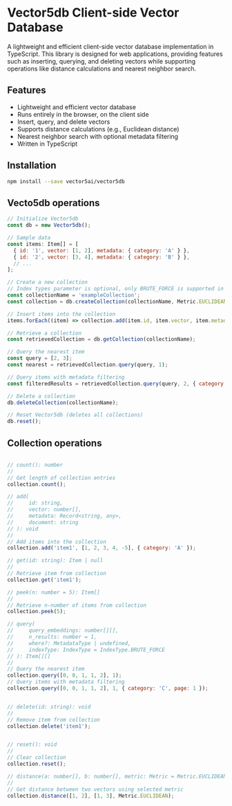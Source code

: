 # Vector5db Client-side Vector Database

A lightweight and efficient client-side vector database implementation in TypeScript. This library is designed for web applications, providing features such as inserting, querying, and deleting vectors while supporting operations like distance calculations and nearest neighbor search.

## Features

- Lightweight and efficient vector database
- Runs entirely in the browser, on the client side
- Insert, query, and delete vectors
- Supports distance calculations (e.g., Euclidean distance)
- Nearest neighbor search with optional metadata filtering
- Written in TypeScript

## Installation

```bash
npm install --save vector5ai/vector5db
```

## Vecto5db operations

```javascript
// Initialize Vector5db
const db = new Vector5db();

// Sample data
const items: Item[] = [
  { id: '1', vector: [1, 2], metadata: { category: 'A' } },
  { id: '2', vector: [3, 4], metadata: { category: 'B' } },
  // ...
];

// Create a new collection
// Index types parameter is optional, only BRUTE_FORCE is supported in v0.1.0 release
const collectionName = 'exampleCollection';
const collection = db.createCollection(collectionName, Metric.EUCLIDEAN, [IndexType.BRUTE_FORCE]);

// Insert items into the collection
items.forEach((item) => collection.add(item.id, item.vector, item.metadata, item.document));

// Retrieve a collection
const retrievedCollection = db.getCollection(collectionName);

// Query the nearest item
const query = [2, 3];
const nearest = retrievedCollection.query(query, 1);

// Query items with metadata filtering
const filteredResults = retrievedCollection.query(query, 2, { category: 'A' });

// Delete a collection
db.deleteCollection(collectionName);

// Reset Vector5db (deletes all collections)
db.reset();
```

## Collection operations

```javascript

// count(): number
//
// Get length of collection entries
collection.count();

// add(
//     id: string,
//     vector: number[],
//     metadata: Record<string, any>,
//     document: string
// ): void
//
// Add items into the collection
collection.add('item1', [1, 2, 3, 4, -5], { category: 'A' });

// get(id: string): Item | null
//
// Retrieve item from collection
collection.get('item1');

// peek(n: number = 5): Item[]
//
// Retrieve n-number of items from collection
collection.peek(5);

// query(
//     query_embeddings: number[][],
//     n_results: number = 1,
//     where?: MetadataType | undefined,
//     indexType: IndexType = IndexType.BRUTE_FORCE
// ): Item[][]
//
// Query the nearest item
collection.query([0, 0, 1, 1, 2], 1);
// Query items with metadata filtering
collection.query([0, 0, 1, 1, 2], 1, { category: 'C', page: 1 });


// delete(id: string): void 
//
// Remove item from collection
collection.delete('item1');


// reset(): void 
//
// Clear collection
collection.reset();

// distance(a: number[], b: number[], metric: Metric = Metric.EUCLIDEAN): number 
// 
// Get distance between two vectors using selected metric
collection.distance([1, 2], [1, 3], Metric.EUCLIDEAN);